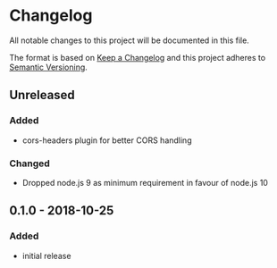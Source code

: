 # Changelog

All notable changes to this project will be documented in this file.

The format is based on [Keep a Changelog](http://keepachangelog.com/en/1.0.0/)
and this project adheres to [Semantic Versioning](http://semver.org/spec/v2.0.0.html).

## Unreleased

### Added

- cors-headers plugin for better CORS handling

### Changed

- Dropped node.js 9 as minimum requirement in favour of node.js 10

## 0.1.0 - 2018-10-25

### Added

- initial release

